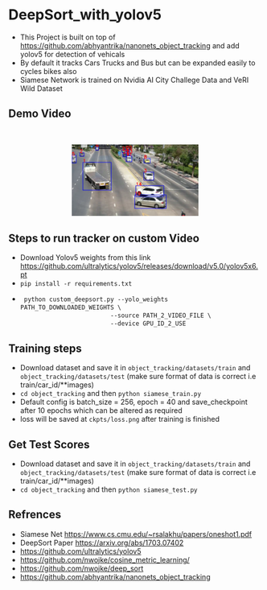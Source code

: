 # DeepSort_with_yolov5
 * This Project is built on top of https://github.com/abhyantrika/nanonets_object_tracking and add yolov5 for detection of vehicals
 * By default it tracks Cars Trucks and Bus but can be expanded easily to cycles bikes also 
 * Siamese Network is trained on Nvidia AI City Challege Data and VeRI Wild Dataset

## Demo Video 
<br>
<div align="center">

[<img src=".github/demo.png" width="50%">](https://drive.google.com/file/d/1aVlaJogjbz8Q8KUvc3_b4ybravZwiPGT/view?usp=sharing)

</div>

## Steps to run tracker on custom Video
 * Download Yolov5 weights from this link https://github.com/ultralytics/yolov5/releases/download/v5.0/yolov5x6.pt
 * ```pip install -r requirements.txt ```
 * ```
    python custom_deepsort.py --yolo_weights PATH_TO_DOWNLOADED_WEIGHTS \
                            --source PATH_2_VIDEO_FILE \
                            --device GPU_ID_2_USE 
    ```
## Training steps 
 * Download dataset and save it in ``` object_tracking/datasets/train ``` and ``` object_tracking/datasets/test ``` (make sure format of data is correct i.e train/car_id/**images)
 * ```cd object_tracking``` and then  ```python siamese_train.py```
 * Default config is batch_size = 256, epoch = 40 and save_checkpoint after 10 epochs which can be altered as required 
 * loss will be saved at ```ckpts/loss.png``` after training is finished

## Get Test Scores 
 * Download dataset and save it in ``` object_tracking/datasets/train ``` and ``` object_tracking/datasets/test ``` (make sure format of data is correct i.e train/car_id/**images)
 * ```cd object_tracking``` and then  ```python siamese_test.py```
## Refrences 
 * Siamese Net https://www.cs.cmu.edu/~rsalakhu/papers/oneshot1.pdf
 * DeepSort Paper https://arxiv.org/abs/1703.07402
 * https://github.com/ultralytics/yolov5
 * https://github.com/nwojke/cosine_metric_learning/
 * https://github.com/nwojke/deep_sort
 * https://github.com/abhyantrika/nanonets_object_tracking
